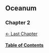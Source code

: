 ## Oceanum

### Chapter 2











[<- Last Chapter](chapter1.md)



#### [Table of Contents](index.md)